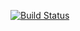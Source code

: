 [![Build Status](https://app.travis-ci.com/davidbuenox8/Jasmine-training.svg?branch=master)](https://app.travis-ci.com/davidbuenox8/Jasmine-training)
